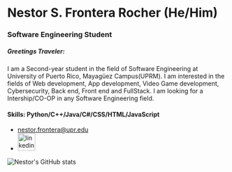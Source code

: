 # Nestor S. Frontera Rocher (He/Him)
### Software Engineering Student

##### Greetings Traveler:
I am a Second-year student in the field of Software Engineering at University of Puerto Rico, Mayagüez Campus(UPRM). I am interested in the fields of Web development, App development, Video Game development, Cybersecurity, Back end, Front end and FullStack.
I am looking for a Intership/CO-OP in any Software Engineering field.

#### Skills: Python/C++/Java/C#/CSS/HTML/JavaScript
- nestor.frontera@upr.edu
- [<img src='https://cdn.jsdelivr.net/npm/simple-icons@3.0.1/icons/linkedin.svg' alt='linkedin' height='40'>](https://www.linkedin.com/in/nestorsfronterarocher/)  

![Nestor's GitHub stats](https://github-readme-stats.vercel.app/api?username=nsfrontera&show_icons=true&theme=material-palenight)
